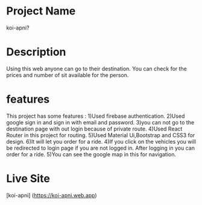 # Project Name

koi-apni?

# Description
Using this web anyone can go to their destination. You can check for the prices and number of sit available for the person.

# features
This project has some features :
1)Used firebase authentication.
2)Used google sign in and sign in with email and password.
3)you can not go to the destination page with out login because of private route.
4)Used React Router in this project for routing.
5)Used Material Ui,Bootstrap and CSS3 for design.
6)It will let you order for a ride.
4)If you click on the vehicles you will be redirected to login page if you are not logged in. After logging in you can order for a ride. 
5)You can see the google map in this for navigation.

# Live Site
[koi-apni] (https://koi-apni.web.app)
